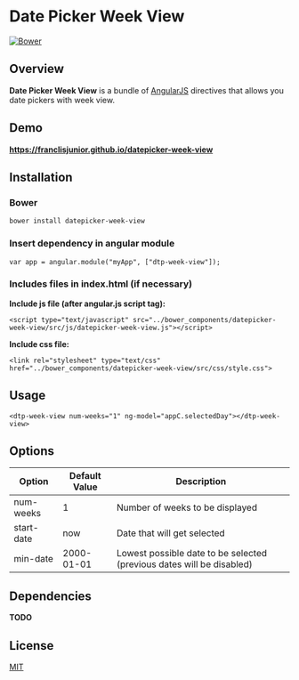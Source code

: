 # Date Picker Week View

[![Bower](https://img.shields.io/bower/v/datepicker-week-view.svg)](http://bower.io/search/?q=datepicker-week-view)

## Overview
**Date Picker Week View** is a bundle of [AngularJS](http://angularjs.org) directives that allows you date pickers with
week view.

## Demo
**https://franclisjunior.github.io/datepicker-week-view**

## Installation
### Bower
````
bower install datepicker-week-view
````

### Insert dependency in angular module
````
var app = angular.module("myApp", ["dtp-week-view"]);
````

### Includes files in index.html (if necessary)

**Include js file (after angular.js script tag):**
````
<script type="text/javascript" src="../bower_components/datepicker-week-view/src/js/datepicker-week-view.js"></script>
````

**Include css file:**
````
<link rel="stylesheet" type="text/css" href="../bower_components/datepicker-week-view/src/css/style.css">
````


## Usage

````
<dtp-week-view num-weeks="1" ng-model="appC.selectedDay"></dtp-week-view>
````


## Options
| Option  | Default Value | Description|
| ------------- | ------------- | ------------------------ |
| num-weeks  | 1  | Number of weeks to be displayed  |
| start-date  | now  | Date that will get selected   |
| min-date  | 2000-01-01  | Lowest possible date to be selected (previous dates will be disabled)   |

## Dependencies
**TODO**


## License
[MIT](LICENSE)
